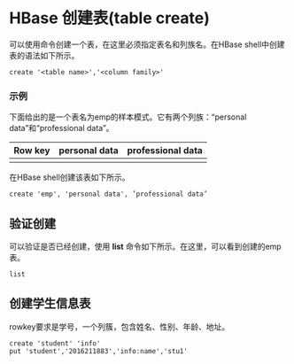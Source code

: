 # HBase 创建表(table create)

可以使用命令创建一个表，在这里必须指定表名和列族名。在HBase shell中创建表的语法如下所示。

```
create '<table name>','<column family>'
```

### 示例

下面给出的是一个表名为emp的样本模式。它有两个列族：“personal data”和“professional data”。

| Row key | personal data | professional data |
| ------- | ------------- | ----------------- |
|         |               |                   |

在HBase shell创建该表如下所示。

```hbase
create 'emp', 'personal data', ’professional data’
```

## 	验证创建

可以验证是否已经创建，使用 **list** 命令如下所示。在这里，可以看到创建的emp表。

```hbase
list
```

## 创建学生信息表

rowkey要求是学号，一个列簇，包含姓名、性别、年龄、地址。

```hbase
create 'student' 'info'
put 'student','2016211883','info:name','stu1'
```



